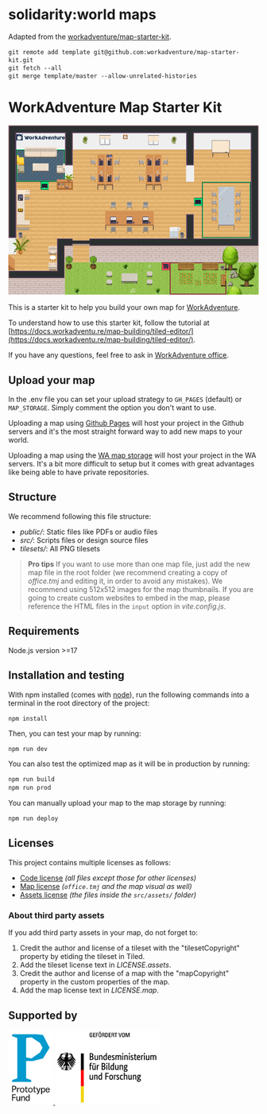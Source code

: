# solidarity:world maps

Adapted from the [workadventure/map-starter-kit](https://github.com/workadventure/map-starter-kit).

```shell
git remote add template git@github.com:workadventure/map-starter-kit.git
git fetch --all
git merge template/master --allow-unrelated-histories
```

# WorkAdventure Map Starter Kit

![office map thumbnail](./office.png)

This is a starter kit to help you build your own map for [WorkAdventure](https://workadventu.re).

To understand how to use this starter kit, follow the tutorial at [https://docs.workadventu.re/map-building/tiled-editor/](https://docs.workadventu.re/map-building/tiled-editor/).

If you have any questions, feel free to ask in [WorkAdventure office](https://play.staging.workadventu.re/@/tcm/workadventure/wa-village).

## Upload your map

In the .env file you can set your upload strategy to `GH_PAGES` (default) or `MAP_STORAGE`. Simply comment the option you don't want to use.

Uploading a map using [Github Pages](https://docs.github.com/pages) will host your project in the Github servers and it's the most straight forward way to add new maps to your world.

Uploading a map using the [WA map storage](https://docs.workadventu.re/map-building/tiled-editor/publish/wa-hosted) will host your project in the WA servers. It's a bit more difficult to setup but it comes with great advantages like being able to have private repositories.

## Structure

We recommend following this file structure:

- _public/_: Static files like PDFs or audio files
- _src/_: Scripts files or design source files
- _tilesets/_: All PNG tilesets

> **Pro tips**
> If you want to use more than one map file, just add the new map file in the root folder (we recommend creating a copy of _office.tmj_ and editing it, in order to avoid any mistakes).
> We recommend using 512x512 images for the map thumbnails.
> If you are going to create custom websites to embed in the map, please reference the HTML files in the `input` option in _vite.config.js_.

## Requirements

Node.js version >=17

## Installation and testing

With npm installed (comes with [node](https://nodejs.org/en/)), run the following commands into a terminal in the root directory of the project:

```shell
npm install
```

Then, you can test your map by running:

```sh
npm run dev
```

You can also test the optimized map as it will be in production by running:

```sh
npm run build
npm run prod
```

You can manually upload your map to the map storage by running:

```sh
npm run deploy
```

## Licenses

This project contains multiple licenses as follows:

- [Code license](./LICENSE.code) _(all files except those for other licenses)_
- [Map license](./LICENSE.map) _(`office.tmj` and the map visual as well)_
- [Assets license](./LICENSE.assets) _(the files inside the `src/assets/` folder)_

### About third party assets

If you add third party assets in your map, do not forget to:

1. Credit the author and license of a tileset with the "tilesetCopyright" property by etiding the tileset in Tiled.
2. Add the tileset license text in _LICENSE.assets_.
3. Credit the author and license of a map with the "mapCopyright" property in the custom properties of the map.
4. Add the map license text in _LICENSE.map_.

## Supported by

<a href="https://prototypefund.de/">
  <img src="assets/ptf.png" height="150"/>
</a>
<a href="https://www.bmbf.de/">
  <img src="assets/bmbf_de.jpg" height="150"/>
</a>
